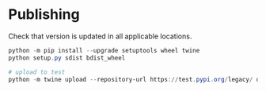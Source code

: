 
# Publishing
Check that version is updated in all applicable locations.

```powershell
python -m pip install --upgrade setuptools wheel twine
python setup.py sdist bdist_wheel

# upload to test
python -m twine upload --repository-url https://test.pypi.org/legacy/ dist/*

```